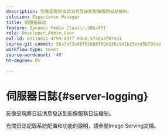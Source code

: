 ```yaml
---
description: 影像呈現將日誌消息發送到影像服務日誌機制。
solution: Experience Manager
title: 伺服器日誌
feature: Dynamic Media Classic,SDK/API
role: Developer,Admin,User
exl-id: 83114821-4799-4d7f-93e8-5748a3707931
source-git-commit: 38afaf2ed0f01868f02e236e941b23eed5b790aa
workflow-type: tm+mt
source-wordcount: '40'
ht-degree: 0%

---
```


# 伺服器日誌{#server-logging}

影像呈現將日誌消息發送到影像服務日誌機制。

有關日誌記錄系統配置和功能的說明，請參閱Image Serving文檔。
